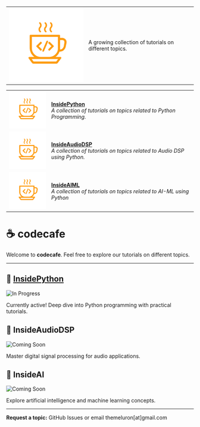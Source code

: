 <table>
  <tr>
    <td width="200" valign="middle">
      <a href="https://www.github.com/meluron-toolbox" target="_blank">
        <img src="https://raw.githubusercontent.com/meluron/assets/refs/heads/main/logos/meluron-codecafe/orig.png" width="250" alt="meluron-codecafe logo" />
      </a>
    </td>
    <td valign="middle">
       A growing collection of tutorials on different topics.
    </td>
  </tr>
</table>

<table>
  <tr>
    <td width="100" align="center">
      <a href="https://www.github.com/meluron-codecafe/InsidePython" target="_blank">
        <img src="https://raw.githubusercontent.com/meluron/assets/refs/heads/main/logos/meluron-codecafe/orig.png" width="150" alt="toolbox" />
      </a>
    </td>
    <td>
      <a href="https://github.com/meluron-toolbox/audiokit"><strong>InsidePython</strong></a><br/>
      <em>A collection of tutorials on topics related to Python Programming.</em>
    </td>
  </tr>
  <tr>
    <td width="100" align="center">
      <a href="https://www.github.com/meluron-codecafe/InsideAudioDSP" target="_blank">
        <img src="https://raw.githubusercontent.com/meluron/assets/refs/heads/main/logos/meluron-codecafe/orig.png" width="150" alt="toolbox" />
      </a>
    </td>
    <td>
      <a href="https://github.com/meluron-codecafe/InsideAudioDSP"><strong>InsideAudioDSP</strong></a><br/>
      <em>A collection of tutorials on topics related to Audio DSP using Python.</em>
    </td>
  </tr>
  <tr>
    <td width="100" align="center">
      <a href="https://www.github.com/meluron-codecafe/InsideAIML" target="_blank">
        <img src="https://raw.githubusercontent.com/meluron/assets/refs/heads/main/logos/meluron-codecafe/orig.png" width="150" alt="toolbox" />
      </a>
    </td>
    <td>
      <a href="https://github.com/meluron-toolbox/metrogen"><strong>InsideAIML</strong></a><br/>
      <em>A collection of tutorials on topics related to AI-ML using Python</em>
    </td>
  </tr>
</table>




# ☕ codecafe

Welcome to **codecafe**. Feel free to explore our tutorials on different topics.

---

## 🐍 [InsidePython](https://meluron-codecafe.github.io/InsidePython/)
![In Progress](https://img.shields.io/badge/status-in%20progress-yellow)

Currently active! Deep dive into Python programming with practical tutorials.

## 🎵 InsideAudioDSP
![Coming Soon](https://img.shields.io/badge/status-coming%20soon-gray)

Master digital signal processing for audio applications.

## 🤖 InsideAI
![Coming Soon](https://img.shields.io/badge/status-coming%20soon-gray)

Explore artificial intelligence and machine learning concepts.

---

**Request a topic:** GitHub Issues or email themeluron[at]gmail.com
